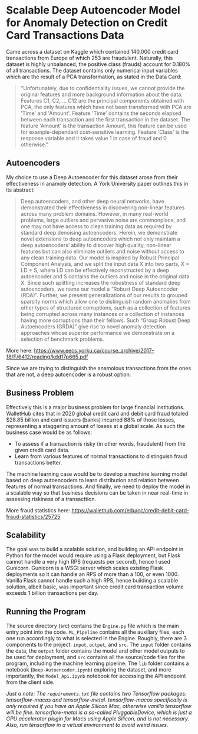 # Scalable Deep Autoencoder Model for Anomaly Detection on Credit Card Transactions Data
Came across a dataset on Kaggle which contained 140,000 credit card transactions from Europe of which 253 are fraudulent. Naturally, this dataset is highly unbalanced, the positive class (frauds) account for 0.180% of all transactions. The dataset contains only numerical input variables which are the result of a PCA transformation, as stated in the Data Card:
> "Unfortunately, due to confidentiality issues, we cannot provide the original features and more background information about the data. Features C1, C2, … C12 are the principal components obtained with PCA, the only features which have not been transformed with PCA are 'Time' and 'Amount'. Feature 'Time' contains the seconds elapsed between each transaction and the first transaction in the dataset. The feature 'Amount' is the transaction Amount, this feature can be used for example-dependant cost-sensitive learning. Feature 'Class' is the response variable and it takes value 1 in case of fraud and 0 otherwise."

## Autoencoders
My choice to use a Deep Autoencoder for this dataset arose from their effectiveness in anamoly detection. A York University paper outlines this in its abstract:

> Deep autoencoders, and other deep neural networks, have demonstrated their effectiveness in discovering non-linear features across many problem domains. However, in many real-world problems, large outliers and pervasive noise are commonplace, and one may not have access to clean training data as required by standard deep denoising autoencoders. Herein, we demonstrate novel extensions to deep autoencoders which not only maintain a deep autoencoders’ ability to discover high quality, non-linear features but can also eliminate outliers and noise without access to any clean training data. Our model is inspired by Robust Principal Component Analysis, and we split the input data X into two parts, X = LD + S, where LD can be effectively reconstructed by a deep autoencoder and S contains the outliers and noise in the original data X. Since such splitting increases the robustness of standard deep autoencoders, we name our model a “Robust Deep Autoencoder (RDA)”. Further, we present generalizations of our results to grouped sparsity norms which allow one to distinguish random anomalies from other types of structured corruptions, such as a collection of features being corrupted across many instances or a collection of instances having more corruptions than their fellows. Such “Group Robust Deep Autoencoders (GRDA)” give rise to novel anomaly detection approaches whose superior performance we demonstrate on a selection of benchmark problems.

More here: https://www.eecs.yorku.ca/course_archive/2017-18/F/6412/reading/kdd17p665.pdf

Since we are trying to distinguish the anamolous transactions from the ones that are not, a deep autoencoder is a robust option.

## Business Problem
Effectively this is a major business problem for large financial institutions. WalletHub cites that in 2020 global credit card and debit card fraud totaled $28.85 billion and card issuers (banks) incurred 88% of those losses, representing a staggering amount of losses at a global scale. As such the business case would be as follows:
- To assess if a transaction is risky (in other words, fraudulent) from the given credit card data.
- Learn from various features of normal transactions to distinguish fraud transactions better.

The machine learning case would be to develop a machine learning model based on deep autoencoders to learn distribution and relation between features of normal transactions. And finally, we need to deploy the model in a scalable way so that business decisions can be taken in near real-time in assessing riskiness of a transacttion.

More fraud statistics here: https://wallethub.com/edu/cc/credit-debit-card-fraud-statistics/25725

## Scalability
The goal was to build a scalable solution, and building an API endpoint in Python for the model would require using a Flask deployment, but Flask cannot handle a very high RPS (requests per second), hence I used Gunicorn. Gunicorn is a WSGI server which scales existing Flask deployments so it can handle an RPS of more than a 100, or even 1000. Vanilla Flask cannot handle such a high RPS, hence building a scalable solution, albeit basic, was important since credit card transaction volume exceeds 1 billion transactions per day.

## Running the Program
The source directory (src) contains the `Engine.py` file which is the main entry point into the code. `ML_Pipeline` contains all the auxiliary files, each one run accordingly to what is selected in the Engine. Roughly, there are 3 components to the project: `input`, `output`, and `src`. The `input` folder contains the data, the `output` folder contains the model and other model outputs to be used for deployment, and `src` contains all the source/code files for the program, including the machine learning pipeline. The `lib` folder contains a notebook (`Deep-Autoencoder.ipynb`) exploring the dataset, and more importantly, the `Model_Api.ipynb` notebook for accessing the API endpoint from the client side.


*Just a note: The `requirements.txt` file contains two Tensorflow packages: tensorflow-macos and tensorflow-metal. tensorflow-macos specifically is only required if you have an Apple Silicon Mac, otherwise vanilla tensorflow will be fine. tensorflow-metal is a so-called PluggableDevice, which is just a GPU accelerator plugin for Macs using Apple Silicon, and is not necessary. Also, run tensorflow in a virtual environment to avoid weird issues.*

